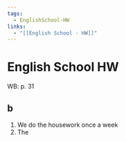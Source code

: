 ```yaml
---
tags:
  - EnglishSchool-HW
links:
  - "[[English School - HW]]"
---
```

# English School HW
WB: p. 31
## b
1. We do the housework once a week
2. The
